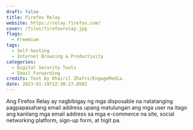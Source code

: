```yaml
---
draft: false
title: Firefox Relay
website: https://relay.firefox.com/
cover: /files/firefoxrelay.jpg
flags:
  - Freemium
tags:
  - Self-hosting
  - Internet Browsing & Productivity
categories:
  - Digital Security Tools
  - Email Forwarding
credits: Text by Khairil Zhafri/EngageMedia.
date: 2023-01-19T22:30:27.850Z
---
```

Ang Firefox Relay ay nagbibigay ng mga disposable na natatanging pagpapasahang email address upang matulungan ang mga user na itago ang kanilang mga email address sa mga e-commerce na site, social networking platform, sign-up form, at higit pa.